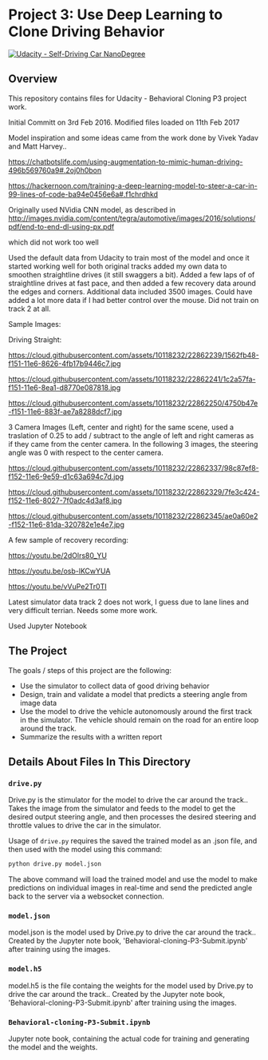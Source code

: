# Project 3: Use Deep Learning to Clone Driving Behavior

[![Udacity - Self-Driving Car NanoDegree](https://s3.amazonaws.com/udacity-sdc/github/shield-carnd.svg)](http://www.udacity.com/drive)

Overview
---
This repository contains files for Udacity - Behavioral Cloning P3 project work.

Initial Committ on 3rd Feb 2016. Modified files loaded on 11th Feb 2017

Model inspiration and some ideas came from the work done by Vivek Yadav and Matt Harvey..

https://chatbotslife.com/using-augmentation-to-mimic-human-driving-496b569760a9#.2oj0h0bon

https://hackernoon.com/training-a-deep-learning-model-to-steer-a-car-in-99-lines-of-code-ba94e0456e6a#.f1chrdhkd

Originally used NVidia CNN model, as described in http://images.nvidia.com/content/tegra/automotive/images/2016/solutions/pdf/end-to-end-dl-using-px.pdf

which did not work too well

Used the default data from Udacity to train most of the model and once it started working well for both original tracks added my own data to smoothen straightline drives (it still swaggers a bit). Added a few laps of of straightline drives at fast pace, and then added a few recovery data around the edges and corners. Additional data included 3500 images. Could have added a lot more data if I had better control over the mouse. Did not train on track 2 at all.  

Sample Images:

Driving Straight:

https://cloud.githubusercontent.com/assets/10118232/22862239/1562fb48-f151-11e6-8626-4fb17b9446c7.jpg

https://cloud.githubusercontent.com/assets/10118232/22862241/1c2a57fa-f151-11e6-8ea1-d8770e087818.jpg

https://cloud.githubusercontent.com/assets/10118232/22862250/4750b47e-f151-11e6-883f-ae7a8288dcf7.jpg

3 Camera Images (Left, center and right) for the same scene, used a traslation of 0.25 to add / subtract to the angle of left and right cameras as if they came from the center camera. In the following 3 images, the steering angle was 0 with respect to the center camera.

https://cloud.githubusercontent.com/assets/10118232/22862337/98c87ef8-f152-11e6-9e59-d1c63a694c7d.jpg

https://cloud.githubusercontent.com/assets/10118232/22862329/7fe3c424-f152-11e6-8027-7f0adc4d3af8.jpg

https://cloud.githubusercontent.com/assets/10118232/22862345/ae0a60e2-f152-11e6-81da-320782e1e4e7.jpg

A few sample of recovery recording:

https://youtu.be/2dOlrs80_YU

https://youtu.be/osb-lKCwYUA

https://youtu.be/vVuPe2Tr0TI


Latest simulator data track 2 does not work, I guess due to lane lines and very difficult terrian. Needs some more work.

Used Jupyter Notebook

The Project
---
The goals / steps of this project are the following:
* Use the simulator to collect data of good driving behavior 
* Design, train and validate a model that predicts a steering angle from image data
* Use the model to drive the vehicle autonomously around the first track in the simulator. The vehicle should remain on the road for an entire loop around the track.
* Summarize the results with a written report


## Details About Files In This Directory

### `drive.py`

Drive.py is the stimulator for the model to drive the car around the track.. Takes the image from the simulator and feeds to the model to get the desired output steering angle, and then processes the desired steering and throttle values to drive the
car in the simulator.

Usage of `drive.py` requires the saved the trained model as an .json file, and then used with the model using this command:

```sh
python drive.py model.json
```

The above command will load the trained model and use the model to make predictions on individual images in real-time and send the predicted angle back to the server via a websocket connection.

### `model.json`

model.json is the model used by Drive.py to drive the car around the track.. Created by the Jupyter note book, 'Behavioral-cloning-P3-Submit.ipynb' after training using the images. 

### `model.h5`

model.h5 is the file containg the weights for the model used by Drive.py to drive the car around the track.. Created by the Jupyter note book, 'Behavioral-cloning-P3-Submit.ipynb' after training using the images. 

### `Behavioral-cloning-P3-Submit.ipynb`

Jupyter note book, containing the actual code for training and generating the model and the weights.
